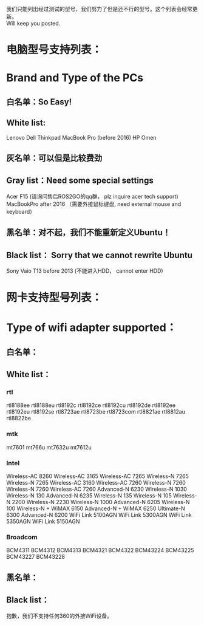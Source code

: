 我们只能列出经过测试的型号，我们努力了但是还不行的型号。这个列表会经常更新。    
Will keep you posted.  

# 电脑型号支持列表：  
# Brand and Type of the PCs  

## 白名单：So Easy!  
## White list:  
Lenovo
Dell
Thinkpad
MacBook Pro (before 2016)
HP Omen


## 灰名单：可以但是比较费劲
## Gray list：Need some special settings
Acer F15 (请询问售后ROS2GO的qq群， plz inquire acer tech support)
MacBookPro after 2016 （需要外接鼠标键盘, need external mouse and keyboard）

## 黑名单：对不起，我们不能重新定义Ubuntu！
## Black list： Sorry that we cannot rewrite Ubuntu
Sony Vaio T13 before 2013 (不能进入HDD， cannot enter HDD)


# 网卡支持型号列表：  
# Type of wifi adapter supported：  

## 白名单：  
## White list：  
### rtl
rtl8188ee
rtl8188eu
rtl8192c
rtl8192ce
rtl8192cu
rtl8192de
rtl8192ee
rtl8192eu
rtl8192se
rtl8723ae
rtl8723be
rtl8723com
rtl8821ae
rtl8812au
rtl8822be

### mtk
mt7601
mt766u
mt7632u
mt7612u

### Intel
Wireless-AC 8260
Wireless-AC 3165
Wireless-AC 7265
Wireless-N 7265
Wireless-N 7265
Wireless-AC 3160
Wireless-AC 7260
Wireless-N 7260
Wireless-N 7260
Wireless-AC 7260
Advanced-N 6230
Wireless-N 1030
Wireless-N 130
Advanced-N 6235
Wireless-N 135
Wireless-N 105
Wireless-N 2200
Wireless-N 2230
Wireless-N 1000
Advanced-N 6205
Wireless-N 100
Wireless-N + WiMAX 6150
Advanced-N + WiMAX 6250
Ultimate-N 6300
Advanced-N 6200
WiFi Link 5100AGN
WiFi Link 5300AGN
WiFi Link 5350AGN
WiFi Link 5150AGN

### Broadcom
BCM4311
BCM4312
BCM4313
BCM4321
BCM4322
BCM43224
BCM43225
BCM43227
BCM43228

## 黑名单：
## Black list：
抱歉，我们不支持任何360的外接WiFi设备。
